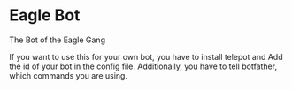 # Eagle Bot
The Bot of the Eagle Gang

If you want to use this for your own bot, you have to install telepot and Add the id of your bot in the config file. Additionally, you have to tell botfather, which commands you are using.
